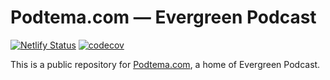 # Podtema.com — Evergreen Podcast

[![Netlify Status](https://api.netlify.com/api/v1/badges/6c50c114-cd99-4989-86ba-7cae6326f88f/deploy-status)](https://app.netlify.com/sites/cocky-turing-c54dec/deploys) [![codecov](https://codecov.io/gh/rosnovsky/podtemacom/branch/master/graph/badge.svg)](https://codecov.io/gh/rosnovsky/podtemacom)



This is a public repository for [Podtema.com](https://podtema.com), a home of Evergreen Podcast.
